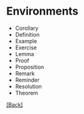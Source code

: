 # Environments

- Corollary
- Definition
- Example
- Exercise
- Lemma
- Proof
- Proposition
- Remark
- Reminder
- Resolution
- Theorem

[[Back]](../README.md)